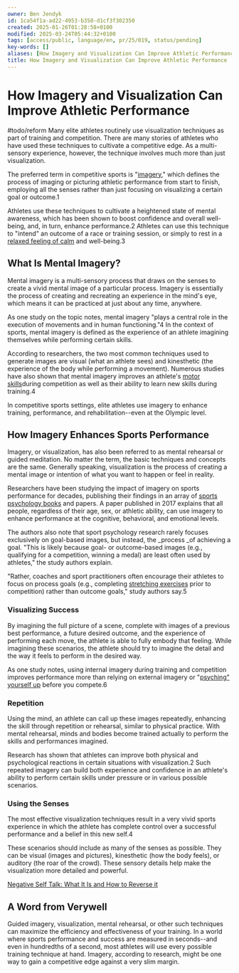 ```yaml
---
owner: Ben Jendyk
id: 1ca54f1a-ad22-4953-b350-d1cf3f302350
created: 2025-01-26T01:28:58+0100
modified: 2025-03-24T05:44:32+0100
tags: [access/public, language/en, pr/25/019, status/pending]
key-words: []
aliases: [How Imagery and Visualization Can Improve Athletic Performance]
title: How Imagery and Visualization Can Improve Athletic Performance
---
```


# How Imagery and Visualization Can Improve Athletic Performance

#todo/reform 
Many elite athletes routinely use visualization techniques as part of training and competition. There are many stories of athletes who have used these techniques to cultivate a competitive edge. As a multi-sensory experience, however, the technique involves much more than just visualization.

The preferred term in competitive sports is "[imagery,](https://www.verywellfit.com/how-to-use-imagery-and-self-hypnosis-for-sports-3120688)" which defines the process of imaging or picturing athletic performance from start to finish, employing all the senses rather than just focusing on visualizing a certain goal or outcome.1

Athletes use these techniques to cultivate a heightened state of mental awareness, which has been shown to boost confidence and overall well-being, and, in turn, enhance performance.2 Athletes can use this technique to "intend" an outcome of a race or training session, or simply to rest in a [relaxed feeling of calm](https://www.verywellfit.com/sports-psychology-for-performance-anxiety-3119436) and well-being.3

## What Is Mental Imagery?

Mental imagery is a multi-sensory process that draws on the senses to create a vivid mental image of a particular process. Imagery is essentially the process of creating and recreating an experience in the mind's eye, which means it can be practiced at just about any time, anywhere.

As one study on the topic notes, mental imagery "plays a central role in the execution of movements and in human functioning."4 In the context of sports, mental imagery is defined as the experience of an athlete imagining themselves while performing certain skills.

According to researchers, the two most common techniques used to generate images are visual (what an athlete sees) and kinesthetic (the experience of the body while performing a movement). Numerous studies have also shown that mental imagery improves an athlete's [motor skills](https://www.verywellfit.com/skill-related-fitness-components-4155209)during competition as well as their ability to learn new skills during training.4

In competitive sports settings, elite athletes use imagery to enhance training, performance, and rehabilitation--even at the Olympic level.

## How Imagery Enhances Sports Performance

Imagery, or visualization, has also been referred to as mental rehearsal or guided meditation. No matter the term, the basic techniques and concepts are the same. Generally speaking, visualization is the process of creating a mental image or intention of what you want to happen or feel in reality.

Researchers have been studying the impact of imagery on sports performance for decades, publishing their findings in an array of [sports psychology books](https://www.verywellfit.com/best-sports-psychology-books-4160988) and papers. A paper published in 2017 explains that all people, regardless of their age, sex, or athletic ability, can use imagery to enhance performance at the cognitive, behavioral, and emotional levels.

The authors also note that sport psychology research rarely focuses exclusively on goal-based images, but instead, the _process _of achieving a goal. "This is likely because goal- or outcome-based images (e.g., qualifying for a competition, winning a medal) are least often used by athletes," the study authors explain.

"Rather, coaches and sport practitioners often encourage their athletes to focus on process goals (e.g., completing [stretching exercises](https://www.verywellfit.com/stretching-and-flexibility-exercises-for-athletes-3120286) prior to competition) rather than outcome goals," study authors say.5

### Visualizing Success

By imagining the full picture of a scene, complete with images of a previous best performance, a future desired outcome, and the experience of performing each move, the athlete is able to fully embody that feeling. While imagining these scenarios, the athlete should try to imagine the detail and the way it feels to perform in the desired way.

As one study notes, using internal imagery during training and competition improves performance more than relying on external imagery or "[psyching" yourself up](https://www.verywellfit.com/positive-self-talk-3120690) before you compete.6

### Repetition

Using the mind, an athlete can call up these images repeatedly, enhancing the skill through repetition or rehearsal, similar to physical practice. With mental rehearsal, minds and bodies become trained actually to perform the skills and performances imagined.

Research has shown that athletes can improve both physical and psychological reactions in certain situations with visualization.2 Such repeated imagery can build both experience and confidence in an athlete's ability to perform certain skills under pressure or in various possible scenarios.

### Using the Senses

The most effective visualization techniques result in a very vivid sports experience in which the athlete has complete control over a successful performance and a belief in this new self.4

These scenarios should include as many of the senses as possible. They can be visual (images and pictures), kinesthetic (how the body feels), or auditory (the roar of the crowd). These sensory details help make the visualization more detailed and powerful.

[Negative Self Talk: What It Is and How to Reverse it](https://www.verywellfit.com/negative-self-talk-6501077)

## A Word from Verywell

Guided imagery, visualization, mental rehearsal, or other such techniques can maximize the efficiency and effectiveness of your training. In a world where sports performance and success are measured in seconds--and even in hundredths of a second, most athletes will use every possible training technique at hand. Imagery, according to research, might be one way to gain a competitive edge against a very slim margin.